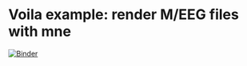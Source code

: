 
# Voila example: render M/EEG files with mne

[![Binder](https://mybinder.org/badge_logo.svg)](https://mybinder.org/v2/gh/agramfort/mne-web-apps/master?urlpath=voila%2Frender%2Findex.ipynb)
